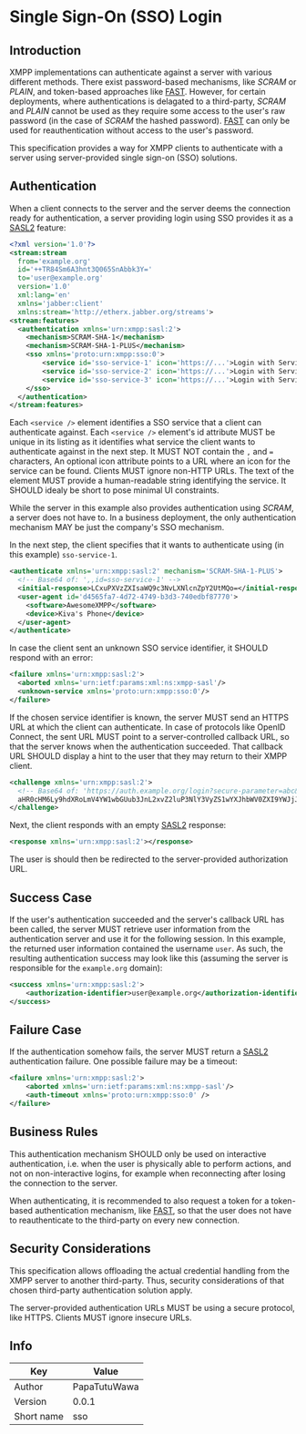 # Single Sign-On (SSO) Login
## Introduction

XMPP implementations can authenticate against a server with various different
methods. There exist password-based mechanisms, like *SCRAM* or *PLAIN*, and token-based
approaches like [FAST](https://xmpp.org/extensions/inbox/xep-fast.html). However, for certain deployments, where authentications is delagated
to a third-party, *SCRAM* and *PLAIN* cannot be used as they require some access to the user's
raw password (in the case of *SCRAM* the hashed password). [FAST](https://xmpp.org/extensions/inbox/xep-fast.html) can only be used for
reauthentication without access to the user's password.

This specification provides a way for XMPP clients to authenticate with a server using
server-provided single sign-on (SSO) solutions.

## Authentication

When a client connects to the server and the server deems the connection ready for authentication, a
server providing login using SSO provides it as a [SASL2](https://xmpp.org/extensions/xep-0388.html) feature:

```xml
<?xml version='1.0'?>
<stream:stream
  from='example.org'
  id='++TR84Sm6A3hnt3Q065SnAbbk3Y='
  to='user@example.org'
  version='1.0'
  xml:lang='en'
  xmlns='jabber:client'
  xmlns:stream='http://etherx.jabber.org/streams'>
<stream:features>
  <authentication xmlns='urn:xmpp:sasl:2'>
    <mechanism>SCRAM-SHA-1</mechanism>
    <mechanism>SCRAM-SHA-1-PLUS</mechanism>
    <sso xmlns='proto:urn:xmpp:sso:0'>
        <service id='sso-service-1' icon='https://...'>Login with Service 1</service>
        <service id='sso-service-2' icon='https://...'>Login with Service 2</service>
        <service id='sso-service-3' icon='https://...'>Login with Service 3</service>
    </sso>
  </authentication>
</stream:features>
```

Each `<service />` element identifies a SSO service that a client can authenticate against. Each `<service />` element's id attribute
MUST be unique in its listing as it identifies what service the client wants to authenticate against in the next step. It MUST NOT contain
the `,` and `=` characters, An optional icon attribute points to a URL where an icon for the service can be found. Clients MUST ignore non-HTTP URLs. The text of the element
MUST provide a human-readable string identifying the service. It SHOULD idealy be short to pose minimal UI constraints.

While the server in this example also provides authentication using *SCRAM*, a server does not have to. In a business deployment, the only authentication
mechanism MAY be just the company's SSO mechanism.

In the next step, the client specifies that it wants to authenticate using (in this example) `sso-service-1`.

```xml
<authenticate xmlns='urn:xmpp:sasl:2' mechanism='SCRAM-SHA-1-PLUS'>
  <!-- Base64 of: ',,id=sso-service-1' -->
  <initial-response>LCxuPXVzZXIsaWQ9c3NvLXNlcnZpY2UtMQo=</initial-response>
  <user-agent id='d4565fa7-4d72-4749-b3d3-740edbf87770'>
    <software>AwesomeXMPP</software>
    <device>Kiva's Phone</device>
  </user-agent>
</authenticate>
```

In case the client sent an unknown SSO service identifier, it SHOULD respond with an error:

```xml
<failure xmlns='urn:xmpp:sasl:2'>
  <aborted xmlns='urn:ietf:params:xml:ns:xmpp-sasl'/>
  <unknown-service xmlns='proto:urn:xmpp:sso:0'/>
</failure>
```

If the chosen service identifier is known, the server MUST send an HTTPS URL at which the client can authenticate. In case of protocols like OpenID Connect, the sent URL MUST point
to a server-controlled callback URL, so that the server knows when the authentication succeeded. That callback URL SHOULD display a hint to the user that they may return to their
XMPP client.

```xml
<challenge xmlns='urn:xmpp:sasl:2'>
  <!-- Base64 of: 'https://auth.example.org/login?secure-parameter=abc&sid=123' -->
  aHR0cHM6Ly9hdXRoLmV4YW1wbGUub3JnL2xvZ2luP3NlY3VyZS1wYXJhbWV0ZXI9YWJjJnNpZD0xMjMK
</challenge>
```

Next, the client responds with an empty [SASL2](https://xmpp.org/extensions/xep-0388.html) response:

```xml
<response xmlns='urn:xmpp:sasl:2'></response>
```

The user is should then be redirected to the server-provided authorization URL.

## Success Case

If the user's authentication succeeded and the server's callback URL has been called, the server MUST retrieve user information from the authentication server and use it for
the following session. In this example, the returned user information contained the username `user`. As such, the resulting authentication success may look like this (assuming
the server is responsible for the `example.org` domain):

```xml
<success xmlns='urn:xmpp:sasl:2'>
    <authorization-identifier>user@example.org</authorization-identifier>
</success>
```

## Failure Case

If the authentication somehow fails, the server MUST return a [SASL2](https://xmpp.org/extensions/xep-0388.html) authentication failure. One possible failure may be a timeout:

```xml
<failure xmlns='urn:xmpp:sasl:2'>
    <aborted xmlns='urn:ietf:params:xml:ns:xmpp-sasl'/>
    <auth-timeout xmlns='proto:urn:xmpp:sso:0' />
</failure>
```

## Business Rules

This authentication mechanism SHOULD only be used on interactive authentication, i.e. when the user is physically able to perform actions, and not on
non-interactive logins, for example when reconnecting after losing the connection to the server.

When authenticating, it is recommended to also request a token for a token-based authentication mechanism, like [FAST](https://xmpp.org/extensions/inbox/xep-fast.html), so that the user does not have
to reauthenticate to the third-party on every new connection.

## Security Considerations

This specification allows offloading the actual credential handling from the XMPP server to another third-party. Thus, security considerations of that chosen
third-party authentication solution apply.

The server-provided authentication URLs MUST be using a secure protocol, like HTTPS. Clients MUST ignore insecure URLs.

## Info

| Key | Value |
| --- | --- |
| Author | PapaTutuWawa |
| Version | 0.0.1 |
| Short name | sso |